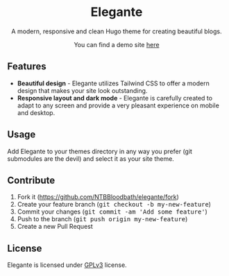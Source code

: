 <div align="center">
  <h1 align="center">Elegante</h1>
  <p align="center">
    A modern, responsive and clean Hugo theme for creating beautiful blogs.

You can find a demo site <a href="https://amartin.codeberg.page">here</a>
  </p>
</div>

## Features
- **Beautiful design** - Elegante utilizes Tailwind CSS to offer a modern design that makes your
  site look outstanding.
- **Responsive layout and dark mode** - Elegante is carefully created to adapt to any screen and
  provide a very pleasant experience on mobile and desktop.

## Usage

Add Elegante to your themes directory in any way you prefer (git submodules are the devil) and select
it as your site theme.

## Contribute

1. Fork it (https://github.com/NTBBloodbath/elegante/fork)
2. Create your feature branch (<kbd>git checkout -b my-new-feature</kbd>)
3. Commit your changes (<kbd>git commit -am 'Add some feature'</kbd>)
4. Push to the branch (<kbd>git push origin my-new-feature</kbd>)
5. Create a new Pull Request

## License
Elegante is licensed under [GPLv3](./LICENSE) license.

